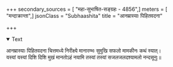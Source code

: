 +++
secondary_sources = [ "महा-सुभाषित-सङ्ग्रहः - 4856",]
meters = [ "मन्दाक्रान्ता",]
jsonClass = "Subhaashita"
title = "आनम्रास्याः पिहितवदना"

+++

<details open><summary>Text</summary>

आनम्रास्याः पिहितवदना चित्तमध्ये निरीक्ष्ये मानारम्भः सुमुखि सफलो मामकीनः कथं स्यात्।  
यस्यां यस्यां दिशि दिशि मुखं मानतोऽहं नयामि तस्यां तस्यां सजलजलदश्यामलो नन्दसूनुः॥
</details>
